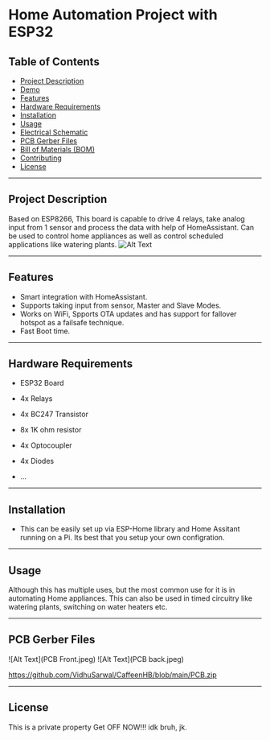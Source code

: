 # Home Automation Project with ESP32


## Table of Contents

- [Project Description](#project-description)
- [Demo](#demo)
- [Features](#features)
- [Hardware Requirements](#hardware-requirements)
- [Installation](#installation)
- [Usage](#usage)
- [Electrical Schematic](#electrical-schematic)
- [PCB Gerber Files](#pcb-gerber-files)
- [Bill of Materials (BOM)](#bill-of-materials-bom)
- [Contributing](#contributing)
- [License](#license)

---

## Project Description

Based on ESP8266, This board is capable to drive 4 relays, take analog input from 1 sensor and process the data with help of HomeAssistant. Can be used to control home appliances as well as control scheduled applications like watering plants.
![Alt Text](finishprod.jpg)

---


## Features

- Smart integration with HomeAssistant.
- Supports taking input from sensor, Master and Slave Modes.
- Works on WiFi, Spports OTA updates and has support for fallover hotspot as a failsafe technique.
- Fast Boot time.
---

## Hardware Requirements

- ESP32 Board
- 4x Relays
- 4x BC247 Transistor
- 8x 1K ohm resistor
- 4x Optocoupler
- 4x Diodes

- ...

---

## Installation

- This can be easily set up via ESP-Home library and Home Assitant running on a Pi. Its best that you setup your own configration. 
---

## Usage

Although this has multiple uses, but the most common use for it is in automating Home appliances. This can also be used in timed circuitry like watering plants, switching on water heaters etc. 

---



## PCB Gerber Files

![Alt Text](PCB Front.jpeg)
![Alt Text](PCB back.jpeg)

https://github.com/VidhuSarwal/CaffeenHB/blob/main/PCB.zip

---




## License

This is a private property Get OFF NOW!!!
idk bruh, jk. 

